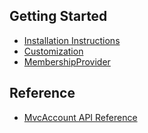 ﻿Getting Started
---------------
- [Installation Instructions](Installation-Instructions.md)
- [Customization](Customization.md)
- [MembershipProvider](MembershipProvider.md)

Reference
---------
- [MvcAccount API Reference](api)
